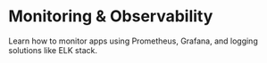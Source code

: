 # Monitoring & Observability

Learn how to monitor apps using Prometheus, Grafana, and logging solutions like ELK stack.
